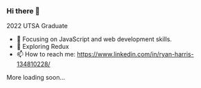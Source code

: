 ### Hi there 👋
2022 UTSA Graduate
- 🔭 Focusing on JavaScript and web development skills.
- 🌱 Exploring Redux
- 📫 How to reach me: https://www.linkedin.com/in/ryan-harris-134810228/

More loading soon...

<!--
**ryanh210757/ryanh210757** is a ✨ _special_ ✨ repository because its `README.md` (this file) appears on your GitHub profile.

Here are some ideas to get you started:

- 🔭 I’m currently working on Scrimba's Frontend Career Path ...
- 🌱 I’m currently learning ...
- 👯 I’m looking to collaborate on ...
- 🤔 I’m looking for help with ...
- 💬 Ask me about ...
- 📫 How to reach me: ...
- 😄 Pronouns: ...
- ⚡ Fun fact: ...
-->

